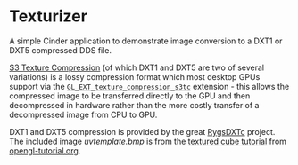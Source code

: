 # Texturizer
A simple Cinder application to demonstrate image conversion to a DXT1 or DXT5 compressed DDS file.

[S3 Texture Compression](http://en.wikipedia.org/wiki/S3_Texture_Compression) (of which DXT1 and DXT5 are two of several variations) is a lossy compression format which most desktop GPUs support via the [`GL_EXT_texture_compression_s3tc`](https://www.opengl.org/registry/specs/EXT/texture_compression_s3tc.txt) extension - this allows the compressed image to be transferred directly to the GPU and then decompressed in hardware rather than the more costly transfer of a decompressed image from CPU to GPU.

DXT1 and DXT5 compression is provided by the great [RygsDXTc](https://github.com/Cyan4973/RygsDXTc) project. The included image _uvtemplate.bmp_ is from the [textured cube tutorial](http://www.opengl-tutorial.org/beginners-tutorials/tutorial-5-a-textured-cube/) from [opengl-tutorial.org](http://www.opengl-tutorial.org).

